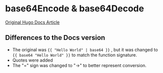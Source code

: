 # base64Encode & base64Decode

[Original Hugo Docs Article](https://gohugo.io/functions/base64/)

## Differences to the Docs version

* The original was `{{ "Hello World" | base64 }}` , but it was changed to `{{ base64 "Hello World" }}` to match the function signature.
* Quotes were added
* The "=" sign was changed to "->" to better represent conversion.